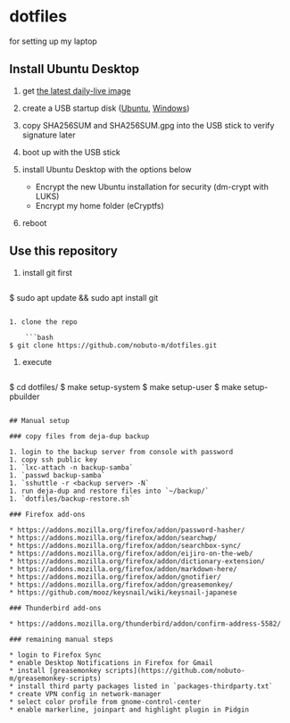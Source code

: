 dotfiles
========

for setting up my laptop

## Install Ubuntu Desktop

1. get [the latest daily-live image](http://cdimage.ubuntu.com/daily-live/current/)

1. create a USB startup disk ([Ubuntu](http://www.ubuntu.com/download/desktop/create-a-usb-stick-on-ubuntu), [Windows](http://www.ubuntu.com/download/desktop/create-a-usb-stick-on-windows))

1. copy SHA256SUM and SHA256SUM.gpg into the USB stick to verify signature later 

1. boot up with the USB stick

1. install Ubuntu Desktop with the options below
   * Encrypt the new Ubuntu installation for security (dm-crypt with LUKS)
   * Encrypt my home folder (eCryptfs)

1. reboot


## Use this repository

1. install git first

    ```bash
$ sudo apt update && sudo apt install git
```

1. clone the repo

    ```bash
$ git clone https://github.com/nobuto-m/dotfiles.git
```

1. execute

    ```bash
$ cd dotfiles/
$ make setup-system
$ make setup-user
$ make setup-pbuilder
```

## Manual setup

### copy files from deja-dup backup

1. login to the backup server from console with password
1. copy ssh public key
1. `lxc-attach -n backup-samba`
1. `passwd backup-samba`
1. `sshuttle -r <backup server> -N`
1. run deja-dup and restore files into `~/backup/`
1. `dotfiles/backup-restore.sh`

### Firefox add-ons

* https://addons.mozilla.org/firefox/addon/password-hasher/
* https://addons.mozilla.org/firefox/addon/searchwp/
* https://addons.mozilla.org/firefox/addon/searchbox-sync/
* https://addons.mozilla.org/firefox/addon/eijiro-on-the-web/
* https://addons.mozilla.org/firefox/addon/dictionary-extension/
* https://addons.mozilla.org/firefox/addon/markdown-here/
* https://addons.mozilla.org/firefox/addon/gnotifier/
* https://addons.mozilla.org/firefox/addon/greasemonkey/
* https://github.com/mooz/keysnail/wiki/keysnail-japanese

### Thunderbird add-ons

* https://addons.mozilla.org/thunderbird/addon/confirm-address-5582/

### remaining manual steps

* login to Firefox Sync
* enable Desktop Notifications in Firefox for Gmail
* install [greasemonkey scripts](https://github.com/nobuto-m/greasemonkey-scripts)
* install third party packages listed in `packages-thirdparty.txt`
* create VPN config in network-manager
* select color profile from gnome-control-center
* enable markerline, joinpart and highlight plugin in Pidgin
